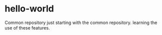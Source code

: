 # hello-world
Common repository
just starting with the common repository.
learning the use of these features.
